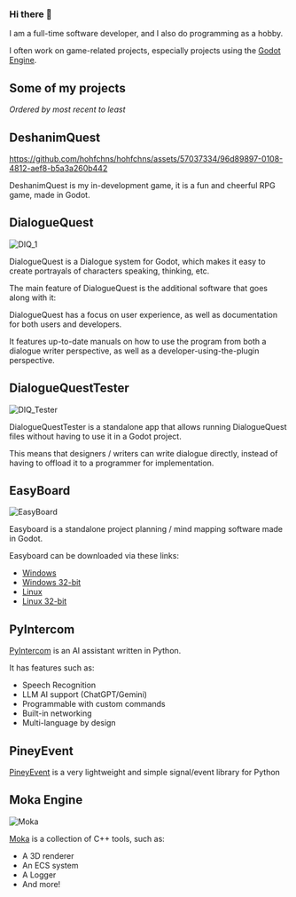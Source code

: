 ### Hi there 👋
I am a full-time software developer, and I also do programming as a hobby.

I often work on game-related projects, especially projects using the [Godot Engine](https://godotengine.org/).

## Some of my projects

*Ordered by most recent to least*

## DeshanimQuest

https://github.com/hohfchns/hohfchns/assets/57037334/96d89897-0108-4812-aef8-b5a3a260b442

DeshanimQuest is my in-development game, it is a fun and cheerful RPG game, made in Godot.

## DialogueQuest

![DIQ_1](https://github.com/hohfchns/hohfchns/assets/57037334/641eb2a5-4580-4cc3-8065-1d1f7b5a948e)

DialogueQuest is a Dialogue system for Godot, which makes it easy to create portrayals of characters speaking, thinking, etc.

The main feature of DialogueQuest is the additional software that goes along with it:

DialogueQuest has a focus on user experience, as well as documentation for both users and developers.

It features up-to-date manuals on how to use the program from both a dialogue writer perspective, as well as a developer-using-the-plugin perspective.

## DialogueQuestTester

![DIQ_Tester](https://github.com/hohfchns/hohfchns/assets/57037334/b662cf16-5ddd-45c3-a2fd-a26a97851627)

DialogueQuestTester is a standalone app that allows running DialogueQuest files without having to use it in a Godot project.

This means that designers / writers can write dialogue directly, instead of having to offload it to a programmer for implementation.

## EasyBoard

![EasyBoard](https://github.com/hohfchns/hohfchns/assets/57037334/856deb4b-341c-4f8b-ad01-8e314a4892c9)

Easyboard is a standalone project planning / mind mapping software made in Godot.

Easyboard can be downloaded via these links:
- [Windows](https://archive.org/download/easy-board-linux-v0.1.0.tar/EasyBoard_Windows.zip)
- [Windows 32-bit](https://archive.org/download/easy-board-linux-v0.1.0.tar/EasyBoard_Windows_x86_32.zip)
- [Linux](https://archive.org/download/easy-board-linux-v0.1.0.tar/EasyBoard_Linux.tar.gz)
- [Linux 32-bit](https://archive.org/download/easy-board-linux-v0.1.0.tar/EasyBoard_Linux_x86_32.tar.gz)

## PyIntercom

[PyIntercom](https://github.com/hohfchns/py_intercom) is an AI assistant written in Python.

It has features such as:
- Speech Recognition
- LLM AI support (ChatGPT/Gemini)
- Programmable with custom commands
- Built-in networking
- Multi-language by design

## PineyEvent

[PineyEvent](https://github.com/hohfchns/pineyevent) is a very lightweight and simple signal/event library for Python

## Moka Engine

![Moka](https://github.com/hohfchns/hohfchns/assets/57037334/72ed2bd0-d2e6-49cd-a5cb-beced5e2c487)

[Moka](https://github.com/hohfchns/Moka) is a collection of C++ tools, such as:
- A 3D renderer
- An ECS system
- A Logger
- And more!



